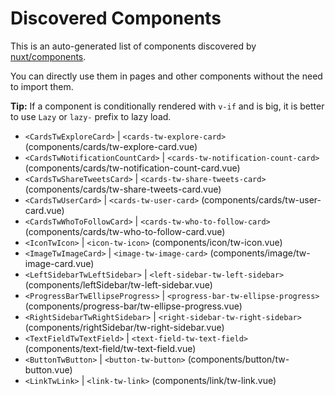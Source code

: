 # Discovered Components

This is an auto-generated list of components discovered by [nuxt/components](https://github.com/nuxt/components).

You can directly use them in pages and other components without the need to import them.

**Tip:** If a component is conditionally rendered with `v-if` and is big, it is better to use `Lazy` or `lazy-` prefix to lazy load.

- `<CardsTwExploreCard>` | `<cards-tw-explore-card>` (components/cards/tw-explore-card.vue)
- `<CardsTwNotificationCountCard>` | `<cards-tw-notification-count-card>` (components/cards/tw-notification-count-card.vue)
- `<CardsTwShareTweetsCard>` | `<cards-tw-share-tweets-card>` (components/cards/tw-share-tweets-card.vue)
- `<CardsTwUserCard>` | `<cards-tw-user-card>` (components/cards/tw-user-card.vue)
- `<CardsTwWhoToFollowCard>` | `<cards-tw-who-to-follow-card>` (components/cards/tw-who-to-follow-card.vue)
- `<IconTwIcon>` | `<icon-tw-icon>` (components/icon/tw-icon.vue)
- `<ImageTwImageCard>` | `<image-tw-image-card>` (components/image/tw-image-card.vue)
- `<LeftSidebarTwLeftSidebar>` | `<left-sidebar-tw-left-sidebar>` (components/leftSidebar/tw-left-sidebar.vue)
- `<ProgressBarTwEllipseProgress>` | `<progress-bar-tw-ellipse-progress>` (components/progress-bar/tw-ellipse-progress.vue)
- `<RightSidebarTwRightSidebar>` | `<right-sidebar-tw-right-sidebar>` (components/rightSidebar/tw-right-sidebar.vue)
- `<TextFieldTwTextField>` | `<text-field-tw-text-field>` (components/text-field/tw-text-field.vue)
- `<ButtonTwButton>` | `<button-tw-button>` (components/button/tw-button.vue)
- `<LinkTwLink>` | `<link-tw-link>` (components/link/tw-link.vue)
